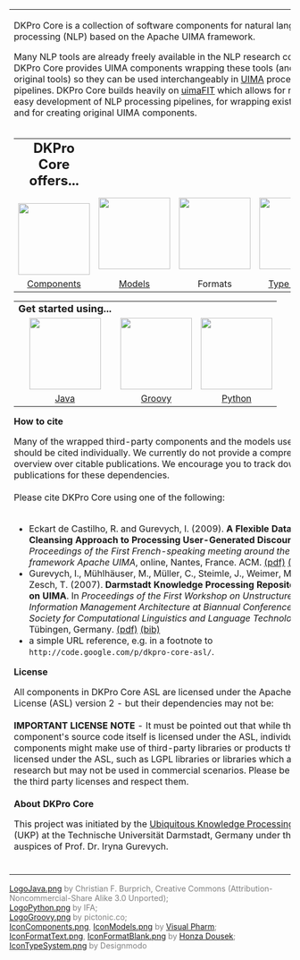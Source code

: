<table>
<tr>
<td width='100%' valign='top'>
<p>
DKPro Core is a collection of software components for natural language processing (NLP) based on the Apache UIMA framework.<br>
</p>

Many NLP tools are already freely available in the NLP research community. DKPro Core provides UIMA components wrapping these tools (and some original tools) so they can be used interchangeably in <a href='http://uima.apache.org'>UIMA</a> processing pipelines. DKPro Core builds heavily on <a href='http://uima.apache.org/uimafit'>uimaFIT</a> which allows for rapid and easy development of NLP processing pipelines, for wrapping existing tools and for creating original UIMA components.<br>
<br>
<table width='100%'>
<tr>
<td align='center'>
<font size='5'><b>DKPro Core offers...</b></font>
</td>
</tr>

<tr>
<td align='center'>
<a href='Hidden comment: 
<img width="110" src="https://dl.dropboxusercontent.com/u/10679410/DKProCore_Components.png"/>
'></a><br>
<img width='128' src='https://dkpro-core-asl.googlecode.com/svn/wiki/images/IconComponents.png' />
</td>
<td align='center'>
<img width='128' src='https://dkpro-core-asl.googlecode.com/svn/wiki/images/IconModels.png' />
</td>
<td align='center'>
<img width='128' src='https://dkpro-core-asl.googlecode.com/svn/wiki/images/IconFormatBlank.png' />
</td>
<td align='center'>
<img width='128' src='https://dkpro-core-asl.googlecode.com/svn/wiki/images/IconTypeSystem.png' />
</td>
</tr>

<tr>
<td align='center'>
<a href='ComponentList_1_6_0.md'>Components</a>
</td>
<td align='center'>
<a href='https://docs.google.com/spreadsheet/pub?key=0ApGcdapz0xSYdHZXZDFSbC1XeTRiWXphdmo4NDBnc1E&single=true&gid=0&output=html'>Models</a>
</td>
<td align='center'>
Formats<br>
</td>
<td align='center'>
<a href='TypeSystem.md'>Type system</a>
</td>
</tr>
</table>

<table width='100%'>
<td align='center'>
<font size='4'><b>Get started using...</b></font>
</td>
<tr>
<td align='center'>
<img width='128' src='https://dkpro-core-asl.googlecode.com/svn/wiki/images/LogoJava.png' />
</td>
<td align='center'>
<img width='128' src='https://dkpro-core-asl.googlecode.com/svn/wiki/images/LogoGroovy.png' />
</td>
<td align='center'>
<img width='128' src='https://dkpro-core-asl.googlecode.com/svn/wiki/images/LogoPython.png' />
</td>
</tr>


<tr>
<td align='center'>
<a href='DraftJavaIntro.md'>Java</a>
</td>
<td align='center'>
<a href='DraftGroovyIntro.md'>Groovy</a>
</td>
<td align='center'>
<a href='DraftPythonIntro.md'>Python</a>
</td>
</tr>
</table>

<font size='3'> <b>How to cite</b> </font>

Many of the wrapped third-party components and the models used by them should be cited individually. We currently do not provide a comprehensive overview over citable publications. We encourage you to track down citable publications for these dependencies.<br>
<br>
Please cite DKPro Core using one of the following:<br>
<br>
<ul><li>Eckart de Castilho, R. and Gurevych, I. (2009). <b>A Flexible Data-Cleansing Approach to Processing User-Generated Discourse</b>. In <i>Proceedings of the First French-speaking meeting around the framework Apache UIMA</i>, online, Nantes, France. ACM. <a href='http://www.ukp.tu-darmstadt.de/fileadmin/user_upload/Group_UKP/publikationen/2009/rmll-uima-fr-2009.pdf'>(pdf)</a> <a href='http://www.ukp.tu-darmstadt.de/publications/details/?no_cache=1&tx_bibtex_pi1%5Bpub_id%5D=TUD-CS-2009-0078&type=99&tx_bibtex_pi1%5Bbibtex%5D=yes'>(bib)</a>
</li><li>Gurevych, I., Mühlhäuser, M., Müller, C., Steimle, J., Weimer, M, and Zesch, T. (2007). <b>Darmstadt Knowledge Processing Repository Based on UIMA</b>. In <i>Proceedings of the First Workshop on Unstructured Information Management Architecture at Biannual Conference of the Society for Computational Linguistics and Language Technology</i>, online, Tübingen, Germany. <a href='http://www.ukp.tu-darmstadt.de/fileadmin/user_upload/Group_UKP/publikationen/2007/gldv-uima-ukp.pdf'>(pdf)</a> <a href='http://www.ukp.tu-darmstadt.de/publications/details/?no_cache=1&tx_bibtex_pi1%5Bpub_id%5D=GurevychEtal2007dkpro0'>(bib)</a>
</li><li>a simple URL reference, e.g. in a footnote to <code>http://code.google.com/p/dkpro-core-asl/</code>.</li></ul>

<font size='3'> <b>License</b> </font>

All components in DKPro Core ASL are licensed under the Apache Software License (ASL) version 2 - but their dependencies may not be:<br>
<br>
<b>IMPORTANT LICENSE NOTE</b> - It must be pointed out that while the component's source code itself is licensed under the ASL, individual components might make use of third-party libraries or products that are <b>not</b> licensed under the ASL, such as LGPL libraries or libraries which are free for research but may not be used in commercial scenarios. Please be aware of the third party licenses and respect them.<br>
<br>
<font size='3'> <b>About DKPro Core</b> </font>

This project was initiated by the <a href='http://www.ukp.tu-darmstadt.de/'>Ubiquitous Knowledge Processing Lab</a> (UKP) at the Technische Universität Darmstadt, Germany under the auspices of Prof. Dr. Iryna Gurevych.<br>
<br>
</td>
<td valign='top'>
<wiki:gadget url="http://www.ohloh.net/p/487652/widgets/project_factoids_stats.xml" width="400" height="250" border="1"/><br />
<table>
<tr>
<td valign='middle'><wiki:gadget url="http://www.ohloh.net/p/487652/widgets/project_users_logo.xml" height="64" border="0"/><br>
</td>
</tr>
<tr>
<td valign='middle'><wiki:gadget url="https://dkpro-core-asl.googlecode.com/svn/wiki/gadgets/DKProTwitterFeedGadget.xml" width="400" height="300" border="1"/><br>
</td>
</tr>
<tr>
<td valign='middle'><wiki:gadget url="https://dkpro-core-asl.googlecode.com/svn/wiki/gadgets/DKProYoutubeGadget.xml" width="400" height="225" border="1"/><br>
</td>
</tr>
</table>

<p>
<b><a href='http://scholar.google.de/scholar?q=%22DKPro+Core%22'>Who cites DKPro Core?</a></b> <br />
<b><a href='http://code.ohloh.net/search?s=%22de.tudarmstadt.ukp.dkpro.core%22'>Who uses DKPro Core?</a></b>
</p>

<p>
<table>
<tr>
<td><font size='3'> <b>Contact us</b> </font></td>
</tr>
<tr>
<td>
Questions?  Comments?  Just want to tell us you use DKPro Core?<br>
Drop us a line on the <a href='https://groups.google.com/forum/?fromgroups#!forum/dkpro-core-user'>DKPro Core User Group</a>
</td>
</tr>
</table>
</p>
</td>
</tr>
</table>

<a href='Hidden comment: 
<wiki:gadget url="https://dkpro-core-asl.googlecode.com/svn/wiki/gadgets/DKProProductFamilyGadget.xml" width="450" height="600" border="0" /><br />
'></a>


<font color='gray'>
<a href='https://www.iconfinder.com/icons/16890/java_icon#size=128'>LogoJava.png</a> by Christian F. Burprich, Creative Commons (Attribution-Noncommercial-Share Alike 3.0 Unported);<br>
<a href='https://www.iconfinder.com/icons/282803/logo_python_icon#size=128'>LogoPython.png</a> by IFA;<br>
<a href='http://findicons.com/icon/576242/pl_groovy_02?id=576242'>LogoGroovy.png</a> by pictonic.co;<br>
<a href='https://www.iconfinder.com/icons/175334/services_icon#size=128'>IconComponents.png</a>, <a href='https://www.iconfinder.com/icons/174880/database_icon#size=128'>IconModels.png</a> by <a href='http://icons8.com/'>Visual Pharm</a>;<br>
<a href='https://www.iconfinder.com/icons/199323/extension_file_format_txt_icon#size=128'>IconFormatText.png</a>, <a href='https://www.iconfinder.com/icons/199231/blank_extension_file_format_icon#size=128'>IconFormatBlank.png</a> by <a href='https://www.iconfinder.com/iconsets/lexter-flat-colorfull-file-formats'>Honza Dousek</a>;<br>
<a href='https://www.iconfinder.com/icons/115791/tag_icon#size=128'>IconTypeSystem.png</a> by Designmodo<br>
</font>